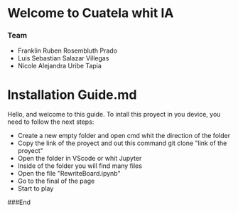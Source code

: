 # Welcome to Cuatela whit IA

### Team

- Franklin Ruben Rosembluth Prado
- Luis Sebastian Salazar Villegas
- Nicole Alejandra Uribe Tapia

# Installation Guide.md

Hello, and welcome to this guide.
To intall this proyect in you device, you need to follow the next steps:

- Create a new empty folder and open cmd whit the direction of the folder
- Copy the link of the proyect and out this command
    git clone "link of the proyect"
- Open the folder in VScode or whit Jupyter
- Inside of the folder you will find many files
- Open the file "RewriteBoard.ipynb"
- Go to the final of the page
- Start to play

###End